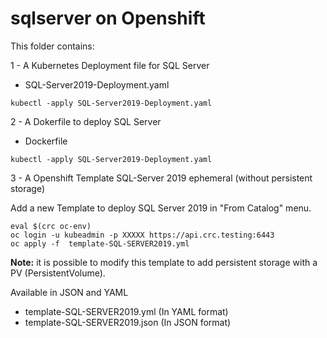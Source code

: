 # sqlserver on Openshift

This folder contains:

1 - A Kubernetes Deployment file for SQL Server 
- SQL-Server2019-Deployment.yaml
```shell
kubectl -apply SQL-Server2019-Deployment.yaml
```

2 - A Dokerfile to deploy SQL Server
- Dockerfile
```shell
kubectl -apply SQL-Server2019-Deployment.yaml
```

3 - A Openshift Template SQL-Server 2019 ephemeral (without persistent storage)

Add a new Template to deploy SQL Server 2019 in "From Catalog" menu.

```shell
eval $(crc oc-env)
oc login -u kubeadmin -p XXXXX https://api.crc.testing:6443
oc apply -f  template-SQL-SERVER2019.yml
```

**Note:** it is possible to modify this template to add persistent storage with a PV (PersistentVolume).

Available in JSON and YAML
- template-SQL-SERVER2019.yml (In YAML format)
- template-SQL-SERVER2019.json (In JSON format)

